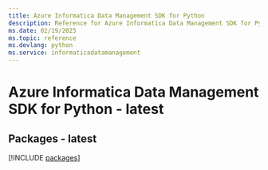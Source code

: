```yaml
---
title: Azure Informatica Data Management SDK for Python
description: Reference for Azure Informatica Data Management SDK for Python
ms.date: 02/19/2025
ms.topic: reference
ms.devlang: python
ms.service: informaticadatamanagement
---
```

# Azure Informatica Data Management SDK for Python - latest
## Packages - latest
[!INCLUDE [packages](informatica-data-management-index.md)]